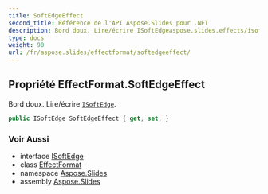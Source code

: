 ```yaml
---
title: SoftEdgeEffect
second_title: Référence de l'API Aspose.Slides pour .NET
description: Bord doux. Lire/écrire ISoftEdgeaspose.slides.effects/isoftedge.
type: docs
weight: 90
url: /fr/aspose.slides/effectformat/softedgeeffect/
---
```


## Propriété EffectFormat.SoftEdgeEffect

Bord doux. Lire/écrire [`ISoftEdge`](../../../aspose.slides.effects/isoftedge).

```csharp
public ISoftEdge SoftEdgeEffect { get; set; }
```

### Voir Aussi

* interface [ISoftEdge](../../../aspose.slides.effects/isoftedge)
* class [EffectFormat](../../effectformat)
* namespace [Aspose.Slides](../../effectformat)
* assembly [Aspose.Slides](../../../)

<!-- NE PAS MODIFIER : généré par xmldocmd pour Aspose.Slides.dll -->